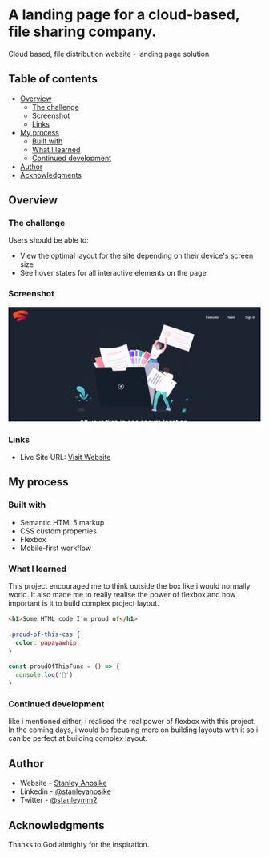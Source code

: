 # A landing page for a cloud-based, file sharing company.
 Cloud based, file distribution website - landing page solution

## Table of contents

- [Overview](#overview)
  - [The challenge](#the-challenge)
  - [Screenshot](#screenshot)
  - [Links](#links)
- [My process](#my-process)
  - [Built with](#built-with)
  - [What I learned](#what-i-learned)
  - [Continued development](#continued-development)
- [Author](#author)
- [Acknowledgments](#acknowledgments)


## Overview

### The challenge

Users should be able to:

- View the optimal layout for the site depending on their device's screen size
- See hover states for all interactive elements on the page

### Screenshot

![](images/Screenshot%20(174).png)


### Links

- Live Site URL: [Visit Website ](https://your-live-site-url.com)

## My process

### Built with

- Semantic HTML5 markup
- CSS custom properties
- Flexbox
- Mobile-first workflow

### What I learned

This project encouraged me to think outside the box like i would normally world. It also made me to really realise the power of flexbox and how important is it to build complex project layout.


```html
<h1>Some HTML code I'm proud of</h1>
```
```css
.proud-of-this-css {
  color: papayawhip;
}
```
```js
const proudOfThisFunc = () => {
  console.log('🎉')
}
```


### Continued development

Iike i mentioned either, i realised the real power of flexbox with this project. In the coming days, i would be focusing more on building layouts with it so i can be perfect at building complex layout.

## Author

- Website - [Stanley Anosike](https://greycode-007.github.io/portfolio/)
- Linkedin - [@stanleyanosike](https://www.linkedin.com/profile/stanleyanosike)
- Twitter - [@stanleymm2](https://www.twitter.com/stanleymm2)


## Acknowledgments

Thanks to God almighty for the inspiration.

